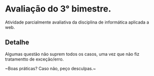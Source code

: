 # Avaliação do 3° bimestre.
Atividade parcialmente avaliativa da disciplina de informática aplicada a web.

## Detalhe

Algumas questão não suprem todos os casos, uma vez que não fiz tratamentto de exceção/erro.

~Boas práticas? Caso não, peço desculpas.~